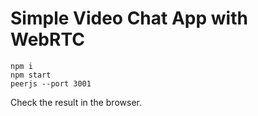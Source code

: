 # Simple Video Chat App with WebRTC

```
npm i
npm start
peerjs --port 3001
```

Check the result in the browser.
